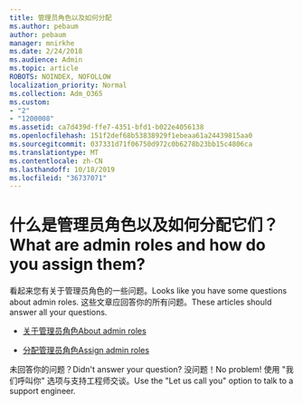 ```yaml
---
title: 管理员角色以及如何分配
ms.author: pebaum
author: pebaum
manager: mnirkhe
ms.date: 2/24/2018
ms.audience: Admin
ms.topic: article
ROBOTS: NOINDEX, NOFOLLOW
localization_priority: Normal
ms.collection: Adm_O365
ms.custom:
- "2"
- "1200008"
ms.assetid: ca7d439d-ffe7-4351-bfd1-b022e4056138
ms.openlocfilehash: 151f2def68b53838929f1ebeaa61a24439815aa0
ms.sourcegitcommit: 037331d71f06750d972c0b6278b23bb15c4806ca
ms.translationtype: MT
ms.contentlocale: zh-CN
ms.lasthandoff: 10/18/2019
ms.locfileid: "36737071"
---
```

# <a name="what-are-admin-roles-and-how-do-you-assign-them"></a><span data-ttu-id="f8c50-102">什么是管理员角色以及如何分配它们？</span><span class="sxs-lookup"><span data-stu-id="f8c50-102">What are admin roles and how do you assign them?</span></span>

<span data-ttu-id="f8c50-103">看起来您有关于管理员角色的一些问题。</span><span class="sxs-lookup"><span data-stu-id="f8c50-103">Looks like you have some questions about admin roles.</span></span> <span data-ttu-id="f8c50-104">这些文章应回答你的所有问题。</span><span class="sxs-lookup"><span data-stu-id="f8c50-104">These articles should answer all your questions.</span></span>
  
- [<span data-ttu-id="f8c50-105">关于管理员角色</span><span class="sxs-lookup"><span data-stu-id="f8c50-105">About admin roles</span></span>](https://docs.microsoft.com/office365/admin/add-users/about-admin-roles)

- [<span data-ttu-id="f8c50-106">分配管理员角色</span><span class="sxs-lookup"><span data-stu-id="f8c50-106">Assign admin roles</span></span>](https://docs.microsoft.com/office365/admin/add-users/assign-admin-roles)

<span data-ttu-id="f8c50-107">未回答你的问题？</span><span class="sxs-lookup"><span data-stu-id="f8c50-107">Didn't answer your question?</span></span> <span data-ttu-id="f8c50-108">没问题！</span><span class="sxs-lookup"><span data-stu-id="f8c50-108">No problem!</span></span> <span data-ttu-id="f8c50-109">使用 "我们呼叫你" 选项与支持工程师交谈。</span><span class="sxs-lookup"><span data-stu-id="f8c50-109">Use the "Let us call you" option to talk to a support engineer.</span></span>
  